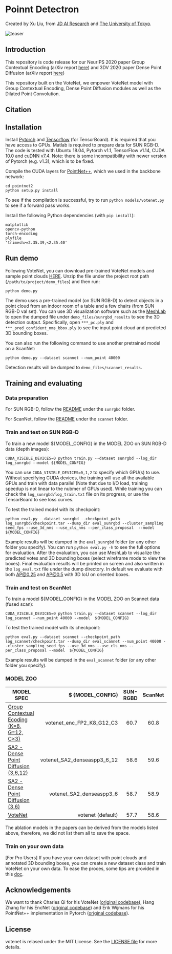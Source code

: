 # Poinnt Detectron
Created by Xu Liu, from <a href="https://air.jd.com/" target="_blank">JD AI Research</a> and <a href="https://www.u-tokyo.ac.jp/focus/ja/tags/?tag=UTOKYO%20VOICES" target="_blank">The University of Tokyo</a>.

![teaser](https://github.com/facebookresearch/votenet/blob/master/doc/teaser.jpg)

## Introduction
This repository is code release for our NeurIPS 2020 paper Group Contextual Encoding (arXiv report [here](https://arxiv.org/pdf/)) and 3DV 2020 paper Dense Point Diffusion (arXiv report [here](https://arxiv.org/pdf/))

This repository built on the VoteNet, we empower VoteNet model with Group Contextual Encoding, Dense Point Diffusion modules as well as the Dilated Point Convolution.
## Citation



## Installation

Install [Pytorch](https://pytorch.org/get-started/locally/) and [Tensorflow](https://github.com/tensorflow/tensorflow) (for TensorBoard). It is required that you have access to GPUs. Matlab is required to prepare data for SUN RGB-D. The code is tested with Ubuntu 18.04, Pytorch v1.1, TensorFlow v1.14, CUDA 10.0 and cuDNN v7.4. Note: there is some incompatibility with newer version of Pytorch (e.g. v1.3), which is to be fixed.

Compile the CUDA layers for [PointNet++](http://arxiv.org/abs/1706.02413), which we used in the backbone network:

    cd pointnet2
    python setup.py install

To see if the compilation is successful, try to run `python models/votenet.py` to see if a forward pass works.

Install the following Python dependencies (with `pip install`):

    matplotlib
    opencv-python
    torch-encoding
    plyfile
    'trimesh>=2.35.39,<2.35.40'

## Run demo

Following VoteNet, you can download pre-trained VoteNet models and sample point clouds [HERE](https://drive.google.com/file/d/1oem0w5y5pjo2whBhAqTtuaYuyBu1OG8l/view?usp=sharing). Unzip the file under the project root path (`/path/to/project/demo_files`) and then run:

    python demo.py

The demo uses a pre-trained model (on SUN RGB-D) to detect objects in a point cloud from an indoor room of a table and a few chairs (from SUN RGB-D val set). You can use 3D visualization software such as the [MeshLab](http://www.meshlab.net/) to open the dumped file under `demo_files/sunrgbd_results` to see the 3D detection output. Specifically, open `***_pc.ply` and `***_pred_confident_nms_bbox.ply` to see the input point cloud and predicted 3D bounding boxes.

You can also run the following command to use another pretrained model on a ScanNet:

    python demo.py --dataset scannet --num_point 40000

Detection results will be dumped to `demo_files/scannet_results`.

## Training and evaluating

### Data preparation

For SUN RGB-D, follow the [README](https://github.com/facebookresearch/votenet/blob/master/sunrgbd/README.md) under the `sunrgbd` folder.

For ScanNet, follow the [README](https://github.com/facebookresearch/votenet/blob/master/scannet/README.md) under the `scannet` folder.

### Train and test on SUN RGB-D

To train a new  model ${MODEL_CONFIG} in the MODEL ZOO on SUN RGB-D data (depth images):

    CUDA_VISIBLE_DEVICES=0 python train.py --dataset sunrgbd --log_dir log_sunrgbd --model ${MODEL_CONFIG}

You can use `CUDA_VISIBLE_DEVICES=0,1,2` to specify which GPU(s) to use. Without specifying CUDA devices, the training will use all the available GPUs and train with data parallel (Note that due to I/O load, training speedup is not linear to the nubmer of GPUs used). 
While training you can check the `log_sunrgbd/log_train.txt` file on its progress, or use the TensorBoard to see loss curves.

To test the trained model with its checkpoint:

    python eval.py --dataset sunrgbd --checkpoint_path log_sunrgbd/checkpoint.tar --dump_dir eval_sunrgbd --cluster_sampling seed_fps --use_3d_nms --use_cls_nms --per_class_proposal  --model  ${MODEL_CONFIG}

Example results will be dumped in the `eval_sunrgbd` folder (or any other folder you specify). You can run `python eval.py -h` to see the full options for evaluation. After the evaluation, you can use MeshLab to visualize the predicted votes and 3D bounding boxes (select wireframe mode to view the boxes).
Final evaluation results will be printed on screen and also written in the `log_eval.txt` file under the dump directory. In default we evaluate with both AP@0.25 and AP@0.5 with 3D IoU on oriented boxes. 

### Train and test on ScanNet

To train a  model ${MODEL_CONFIG} in the MODEL ZOO on Scannet data (fused scan):

    CUDA_VISIBLE_DEVICES=0 python train.py --dataset scannet --log_dir log_scannet --num_point 40000 --model  ${MODEL_CONFIG}

To test the trained model with its checkpoint:

    python eval.py --dataset scannet --checkpoint_path log_scannet/checkpoint.tar --dump_dir eval_scannet --num_point 40000 --cluster_sampling seed_fps --use_3d_nms --use_cls_nms --per_class_proposal --model  ${MODEL_CONFIG}
 
Example results will be dumped in the `eval_scannet` folder (or any other folder you specify). 

### MODEL ZOO

|        MODEL SPEC                 |     $ {MODEL_CONFIG}          | SUN-RGBD | ScanNet |
|---------------------------------------------|----------:|----------:|:-------:|
| [Group Contextual Ecoding (K=8, G=12, C×3)](models/votenet_enc_FP2_K8_G12_C3.py)|votenet_enc_FP2_K8_G12_C3  | 60.7 | 60.8 |
| [SA2 - Dense Point Diffusion (3,6,12)](models/votenet_SA2_denseaspp3_6_12.py) |votenet_SA2_denseaspp3_6_12| 58.6 | 59.6 |
| [SA2 - Dense Point Diffusion (3,6)](models/votenet_SA2_denseaspp3_6.py)|votenet_SA2_denseaspp3_6| 58.7 | 58.9 |
| [VoteNet](models/votenet.py) | votenet (default)| 57.7 | 58.6 |



The ablation models in the papers can be derived from the models listed above, therefore, we did not list them all to save the space.
### Train on your own data

[For Pro Users] If you have your own dataset with point clouds and annotated 3D bounding boxes, you can create a new dataset class and train VoteNet on your own data. To ease the proces, some tips are provided in this [doc](https://github.com/facebookresearch/votenet/blob/master/doc/tips.md).

## Acknowledgements
We want to thank Charles Qi for his VoteNet ([original codebase](https://github.com/facebookresearch/votenet)), Hang Zhang for his EncNet ([original codebase](https://hangzhang.org/PyTorch-Encoding/)) and  Erik Wijmans for his PointNet++ implementation in Pytorch ([original codebase](https://github.com/erikwijmans/Pointnet2_PyTorch)).

## License
votenet is relased under the MIT License. See the [LICENSE file](https://arxiv.org/pdf/1904.09664.pdf) for more details.

